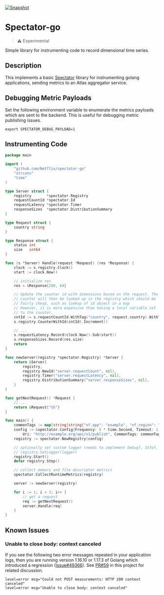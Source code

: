 [![Snapshot](https://github.com/Netflix/spectator-go/actions/workflows/snapshot.yml/badge.svg)](https://github.com/Netflix/spectator-go/actions/workflows/snapshot.yml)

# Spectator-go

> :warning: Experimental
 
Simple library for instrumenting code to record dimensional time series.

## Description

This implements a basic [Spectator](https://github.com/Netflix/spectator)
library for instrumenting golang applications, sending metrics to an Atlas
aggregator service.

## Debugging Metric Payloads

Set the following environment variable to enumerate the metrics payloads which
are sent to the backend. This is useful for debugging metric publishing issues.

```
export SPECTATOR_DEBUG_PAYLOAD=1
```

## Instrumenting Code

```go
package main

import (
	"github.com/Netflix/spectator-go"
	"strconv"
	"time"
)

type Server struct {
	registry       *spectator.Registry
	requestCountId *spectator.Id
	requestLatency *spectator.Timer
	responseSizes  *spectator.DistributionSummary
}

type Request struct {
	country string
}

type Response struct {
	status int
	size   int64
}

func (s *Server) Handle(request *Request) (res *Response) {
	clock := s.registry.Clock()
	start := clock.Now()

	// initialize res
	res = &Response{200, 64}

	// Update the counter id with dimensions based on the request. The
	// counter will then be looked up in the registry which should be
	// fairly cheap, such as lookup of id object in a map
	// However, it is more expensive than having a local variable set
	// to the counter.
	cntId := s.requestCountId.WithTag("country", request.country).WithTag("status", strconv.Itoa(res.status))
	s.registry.CounterWithId(cntId).Increment()

	// ...
	s.requestLatency.Record(clock.Now().Sub(start))
	s.responseSizes.Record(res.size)
	return
}

func newServer(registry *spectator.Registry) *Server {
	return &Server{
		registry,
		registry.NewId("server.requestCount", nil),
		registry.Timer("server.requestLatency", nil),
		registry.DistributionSummary("server.responseSizes", nil),
	}
}

func getNextRequest() *Request {
	// ...
	return &Request{"US"}
}

func main() {
	commonTags := map[string]string{"nf.app": "example", "nf.region": "us-west-1"}
	config := &spectator.Config{Frequency: 5 * time.Second, Timeout: 1 * time.Second,
		Uri: "http://example.org/api/v1/publish", CommonTags: commonTags}
	registry := spectator.NewRegistry(config)

	// optionally set custom logger (needs to implement Debugf, Infof, Errorf)
	// registry.SetLogger(logger)
	registry.Start()
	defer registry.Stop()

	// collect memory and file descriptor metrics
	spectator.CollectRuntimeMetrics(registry)

	server := newServer(registry)

	for i := 1; i < 3; i++ {
		// get a request
		req := getNextRequest()
		server.Handle(req)
	}
}
```

## Known Issues

### Unable to close body: context canceled

If you see the following two error messages repeated in your application logs, then you are running
version 1.16.10 or 1.17.3 of Golang which introduced a regression ([Issue#49366]). See [PR#59] in
this project for related discussion.

```
level=error msg="Could not POST measurements: HTTP 200 context canceled"
level=error msg="Unable to close body: context canceled"
```

[Issue#49366]: https://github.com/golang/go/issues/49366
[PR#59]: https://github.com/Netflix/spectator-go/pull/59
